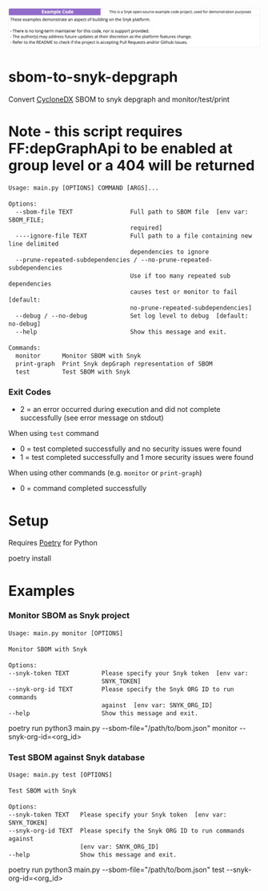 ![snyk-oss-category](https://github.com/snyk-labs/oss-images/blob/main/oss-example.jpg)

# sbom-to-snyk-depgraph
Convert [CycloneDX](https://cyclonedx.org/) SBOM to snyk depgraph and monitor/test/print

# Note - this script requires FF:depGraphApi to be enabled at group level or a 404 will be returned

```
Usage: main.py [OPTIONS] COMMAND [ARGS]...

Options:
  --sbom-file TEXT                Full path to SBOM file  [env var: SBOM_FILE;
                                  required]
  ----ignore-file TEXT            Full path to a file containing new line delimited
                                  dependencies to ignore
  --prune-repeated-subdependencies / --no-prune-repeated-subdependencies
                                  Use if too many repeated sub dependencies
                                  causes test or monitor to fail  [default:
                                  no-prune-repeated-subdependencies]
  --debug / --no-debug            Set log level to debug  [default: no-debug]
  --help                          Show this message and exit.

Commands:
  monitor      Monitor SBOM with Snyk
  print-graph  Print Snyk depGraph representation of SBOM
  test         Test SBOM with Snyk
  ```

  ### Exit Codes

  - 2 = an error occurred during execution and did not complete successfully (see error message on stdout)

  When using `test` command
  - 0 = test completed successfully and no security issues were found
  - 1 = test completed successfully and 1 more security issues were found

  When using other commands (e.g. `monitor` or `print-graph`)
  - 0 = command completed successfully


  # Setup

  Requires [Poetry](https://python-poetry.org/) for Python

  poetry install

  
  # Examples

  ### Monitor SBOM as Snyk project
  ```
  Usage: main.py monitor [OPTIONS]

  Monitor SBOM with Snyk

Options:
  --snyk-token TEXT         Please specify your Snyk token  [env var:
                            SNYK_TOKEN]
  --snyk-org-id TEXT        Please specify the Snyk ORG ID to run commands
                            against  [env var: SNYK_ORG_ID]
  --help                    Show this message and exit.
  ```

  poetry run python3 main.py --sbom-file="/path/to/bom.json" monitor --snyk-org-id=<org_id>

  ### Test SBOM against Snyk database
  ```
  Usage: main.py test [OPTIONS]

  Test SBOM with Snyk

Options:
  --snyk-token TEXT   Please specify your Snyk token  [env var: SNYK_TOKEN]
  --snyk-org-id TEXT  Please specify the Snyk ORG ID to run commands against
                      [env var: SNYK_ORG_ID]
  --help              Show this message and exit.
  ```
  
  poetry run python3 main.py --sbom-file="/path/to/bom.json" test --snyk-org-id=<org_id>

